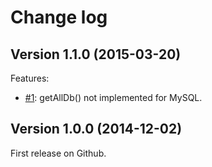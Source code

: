 Change log
==========

## Version 1.1.0 (2015-03-20)

Features:

  - [#1](https://github.com/geoffroy-aubry/pdo-tools/issues/1): getAllDb() not implemented for MySQL.
  
## Version 1.0.0 (2014-12-02)

First release on Github.
